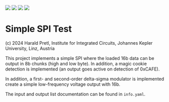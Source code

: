 ![](../../workflows/gds/badge.svg) ![](../../workflows/docs/badge.svg) ![](../../workflows/test/badge.svg) ![](../../workflows/fpga/badge.svg)

# Simple SPI Test

(c) 2024 Harald Pretl, Institute for Integrated Circuits, Johannes Kepler University, Linz, Austria

This project implements a simple SPI where the loaded 16b data can be output in 8b chunks (high and low byte). In addition, a magic cookie detection is implemented (an output goes active on detection of 0xCAFE).

In addition, a first- and second-order delta-sigma modulator is implemented create a simple low-frequency voltage output with 16b.

The input and output list documentation can be found in `info.yaml`.
